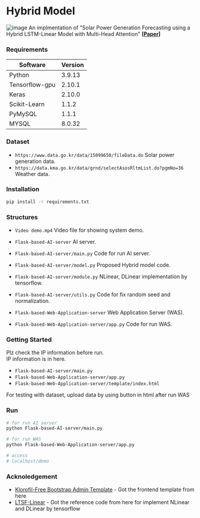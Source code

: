 # Hybrid Model
![image](https://github.com/user-attachments/assets/d56fcc84-1a03-470e-8681-8830ff0fd977)
An implmentation of "Solar Power Generation Forecasting using a Hybrid LSTM-Linear Model with Multi-Head Attention"
**[[Paper](https://doi.org/10.3745/TKIPS.2025.14.2.123)]**<br>

### Requirements

| Software      	| Version 	|
|---------------	|---------	|
| Python        	| 3.9.13  	|
| Tensorflow-gpu       	| 2.10.1  	|
| Keras 	| 2.10.0   	|
| Scikit-Learn        	| 1.1.2  	|
| PyMySQL        	| 1.1.1  	|
| MYSQL        	| 8.0.32  	|

### Dataset

- `https://www.data.go.kr/data/15099650/fileData.do` Solar power generation data.
- `https://data.kma.go.kr/data/grnd/selectAsosRltmList.do?pgmNo=36` Weather data.

### Installation

  ```sh
  pip install -r requirements.txt
  ```

### Structures

- `Video demo.mp4` Video file for showing system demo.

- `Flask-based-AI-server` AI server.
- `Flask-based-AI-server/main.py` Code for run AI server.
- `Flask-based-AI-server/model.py` Proposed Hybrid model code.
- `Flask-based-AI-server/module.py` NLinear, DLinear implementation by tensorflow.
- `Flask-based-AI-server/utils.py` Code for fix random seed and normalization.

- `Flask-based-Web-Application-server` Web Application Server (WAS).
- `Flask-based-Web-Application-server/app.py` Code for run WAS.

### Getting Started

Plz check the IP information before run.<br>
IP information is in here.

- `Flask-based-AI-server/main.py`
- `Flask-based-Web-Application-server/app.py`
- `Flask-based-Web-Application-server/template/index.html`

For testing with dataset, upload data by using button in html after run WAS

### Run

  ```sh
  # for run AI server
  python Flask-based-AI-server/main.py

  # for run WAS
  python Flask-based-Web-Application-server/app.py

  # access
  # localhost/demo
  ```

### Acknoledgement

* [Klorofil-Free Bootstrap Admin Template](https://themeineed.com/downloads/klorofil-free-bootstrap-admin-template/) - Got the frontend template from here
* [LTSF-Linear](https://github.com/cure-lab/LTSF-Linear) - Got the reference code from here for implement NLinear and DLinear by tensorflow
